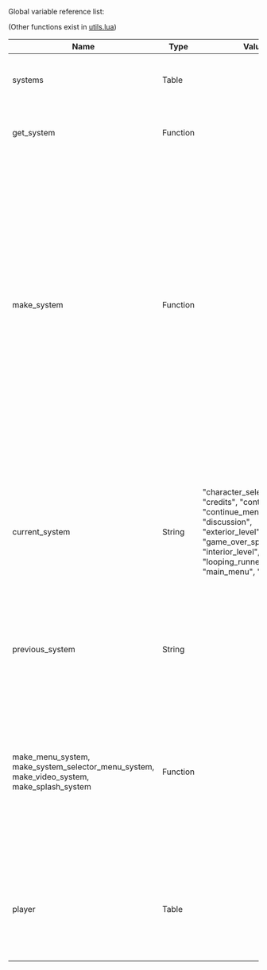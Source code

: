Global variable reference list:

(Other functions exist in [utils.lua](../code/aab_utils.lua))

| Name                                                                                      | Type     | Values                                                                                                                                                                                                | Usage                                                                                                                                                                                                                                                                                                                    |
|-------------------------------------------------------------------------------------------|----------|-------------------------------------------------------------------------------------------------------------------------------------------------------------------------------------------------------|--------------------------------------------------------------------------------------------------------------------------------------------------------------------------------------------------------------------------------------------------------------------------------------------------------------------------|
| systems                                                                                   | Table    |                                                                                                                                                                                                       | Used internally by the engine to track systems.                                                                                                                                                                                                                                                                          |                                                                                                                                                                                                             |
| get_system                                                                                | Function |                                                                                                                                                                                                       | Used internally by the engine to load systems.                                                                                                                                                                                                                                                                           |
| make_system                                                                               | Function |                                                                                                                                                                                                       | This function should be used to register any systems. It takes three arguments. The first is the String id of the system you are adding. The second is a reference to a function, which will be called upon first load of that system. The third is a function that will be called every tick until the system finishes. |
| current_system                                                                            | String   | "character_selection_menu", "credits", "continue_menu", "continue_menu_splash", "discussion", "exterior_level", "game_over_splash", "intro", "interior_level", "looping_runner", "main_menu", "title" | This variable is used to switch between systems and indicate to the engine that your system is done. Simply set the variable to the String id of the next system to load.                                                                                                                                                |
| previous_system                                                                           | String   |                                                                                                                                                                                                       | Used internally by the engine to track when the system changes.                                                                                                                                                                                                                                                          |
| make_menu_system, make_system_selector_menu_system, make_video_system, make_splash_system | Function |                                                                                                                                                                                                       | These functions are convenience functions designed to easily produce various kinds of simple systems. See [splash](../code/aad_splash.lua), [menu](../code/aad_menu.lua) and [video](../code/aad_video.lua) for more details.                                                                                            |
| player                                                                                    | Table    |                                                                                                                                                                                                       | This table stores information on the player. For more details, see [the player format document](../docs/player_format.md)                                                                                                                                                                                                |

